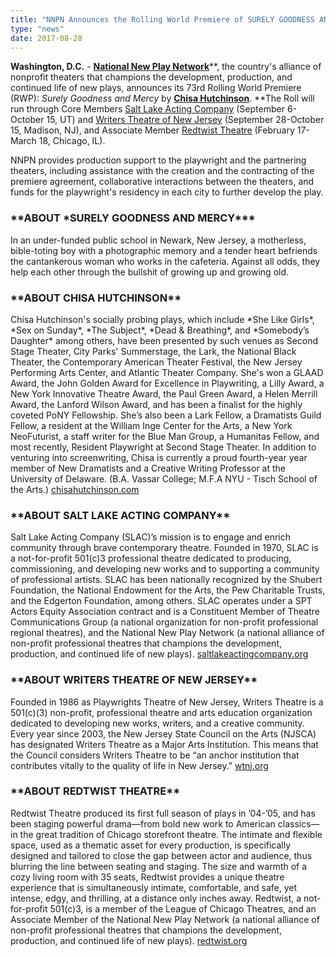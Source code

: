 ```yaml
---
title: "NNPN Announces the Rolling World Premiere of SURELY GOODNESS AND MERCY by Chisa Hutchinson"
type: "news"
date: 2017-08-28
---
```


<span class="lead-in">**Washington, D.C.** - <a href="http://nnpn.org/" rel="nofollow">**National New Play Network**</a>**, the country's alliance of nonprofit theaters that champions the development, production, and continued life of new plays, announces its 73rd Rolling World Premiere (RWP): *Surely Goodness and Mercy* by **<a href="http://www.chisahutchinson.com/" rel="nofollow">**Chisa Hutchinson**</a>**. **The Roll will run through Core Members <a href="http://www.saltlakeactingcompany.org/this-season/item/1262-surely-goodness-and-mercy" rel="nofollow">Salt Lake Acting Company</a> (September 6-October 15, UT) and <a href="https://www.wtnj.org/" rel="nofollow">Writers Theatre of New Jersey</a> (September 28-October 15, Madison, NJ), and Associate Member <a href="http://www.redtwist.org/2017-2018Season.html#3SG" rel="nofollow">Redtwist Theatre</a> (February 17-March 18, Chicago, IL).</span>

NNPN provides production support to the playwright and the partnering theaters, including assistance with the creation and the contracting of the premiere agreement, collaborative interactions between the theaters, and funds for the playwright's residency in each city to further develop the play.

<h3>**ABOUT *SURELY GOODNESS AND MERCY***</h3>
In an under-funded public school in Newark, New Jersey, a motherless, bible-toting boy with a photographic memory and a tender heart befriends the cantankerous woman who works in the cafeteria. Against all odds, they help each other through the bullshit of growing up and growing old.

<h3>**ABOUT CHISA HUTCHINSON**</h3>
Chisa Hutchinson's socially probing plays, which include *She Like Girls*, *Sex on Sunday*, *The Subject*, *Dead &amp; Breathing*, and *Somebody’s Daughter* among others, have been presented by such venues as Second Stage Theater, City Parks' Summerstage, the Lark, the National Black Theater, the Contemporary American Theater Festival, the New Jersey Performing Arts Center, and Atlantic Theater Company. She's won a GLAAD Award, the John Golden Award for Excellence in Playwriting, a Lilly Award, a New York Innovative Theatre Award, the Paul Green Award, a Helen Merrill Award, the Lanford Wilson Award, and has been a finalist for the highly coveted PoNY Fellowship. She’s also been a Lark Fellow, a Dramatists Guild Fellow, a resident at the William Inge Center for the Arts, a New York NeoFuturist, a staff writer for the Blue Man Group, a Humanitas Fellow, and most recently, Resident Playwright at Second Stage Theater. In addition to venturing into screenwriting, Chisa is currently a proud fourth-year year member of New Dramatists and a Creative Writing Professor at the University of Delaware. (B.A. Vassar College; M.F.A NYU - Tisch School of the Arts.) <a href="http://www.chisahutchinson.com" rel="nofollow">chisahutchinson.com</a>

<h3>**ABOUT SALT LAKE ACTING COMPANY**</h3>
Salt Lake Acting Company (SLAC)’s mission is to engage and enrich community through brave contemporary theatre. Founded in 1970, SLAC is a not-for-profit 501(c)3 professional theatre dedicated to producing, commissioning, and developing new works and to supporting a community of professional artists. SLAC has been nationally recognized by the Shubert Foundation, the National Endowment for the Arts, the Pew Charitable Trusts, and the Edgerton Foundation, among others. SLAC operates under a SPT Actors Equity Association contract and is a Constituent Member of Theatre Communications Group (a national organization for non-profit professional regional theatres), and the National New Play Network (a national alliance of non-profit professional theatres that champions the development, production, and continued life of new plays). <a href="http://www.saltlakeactingcompany.org" rel="nofollow">saltlakeactingcompany.org</a>

<h3>**ABOUT WRITERS THEATRE OF NEW JERSEY**</h3>
Founded in 1986 as Playwrights Theatre of New Jersey, Writers Theatre is a 501(c)(3) non-profit, professional theatre and arts education organization dedicated to developing new works, writers, and a creative community. Every year since 2003, the New Jersey State Council on the Arts (NJSCA) has designated Writers Theatre as a Major Arts Institution. This means that the Council considers Writers Theatre to be “an anchor institution that contributes vitally to the quality of life in New Jersey.” <a href="https://www.wtnj.org" rel="nofollow">wtnj.org</a>

<h3>**ABOUT REDTWIST THEATRE**</h3>
Redtwist Theatre produced its first full season of plays in ’04-’05, and has been staging powerful drama—from bold new work to American classics—in the great tradition of Chicago storefront theatre. The intimate and flexible space, used as a thematic asset for every production, is specifically designed and tailored to close the gap between actor and audience, thus blurring the line between seating and staging. The size and warmth of a cozy living room with 35 seats, Redtwist provides a unique theatre experience that is simultaneously intimate, comfortable, and safe, yet intense, edgy, and thrilling, at a distance only inches away. Redtwist, a not-for-profit 501(c)3, is a member of the League of Chicago Theatres, and an Associate Member of the National New Play Network (a national alliance of non-profit professional theatres that champions the development, production, and continued life of new plays). <a href="http://www.redtwist.org" rel="nofollow">redtwist.org</a>

